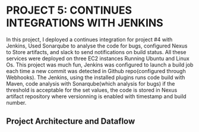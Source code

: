 # PROJECT 5: CONTINUES INTEGRATIONS WITH JENKINS

In this project, I deployed a continues integration for project #4 with Jenkins, Used Sonarqube to analyse the code for bugs, configured Nexus to Store artifacts, and slack to send notifications on build status. All these services were deployed on three EC2 instances Running Ubuntu and Linux Os. This project was much fun, Jenkins was configured to launch a build job each time a new commit was detected in Github repo(configured through Webhooks). The Jenkins, using the installed plugins runs code build with Maven, code analysis with Sonarqube(which analysis for bugs) if the threshold is acceptable for the set values, the code is stored in Nexus artifact repository where versionning is enabled with timestamp and build number. 

## Project Architecture and Dataflow
![]()
![]()


